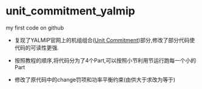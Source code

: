 # unit_commitment_yalmip
my first code on github

- 复现了YALMIP官网上的机组组合([Unit Commitment](https://yalmip.github.io/example/unitcommitment/))部分,修改了部分代码使代码的可读性更强.

- 按照教程的顺序,将代码分为了4个Part,可以按照小节利用节运行跑每一个小的Part

- 修改了原代码中的change罚项和功率平衡约束(由供大于求改为等于)
